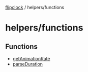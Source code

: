 [flipclock](../../index.md) / helpers/functions

# helpers/functions

## Functions

- [getAnimationRate](functions/getAnimationRate.md)
- [parseDuration](functions/parseDuration.md)

